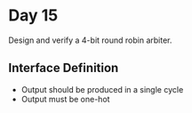 # Day 15
Design and verify a 4-bit round robin arbiter.

## Interface Definition
- Output should be produced in a single cycle
- Output must be one-hot